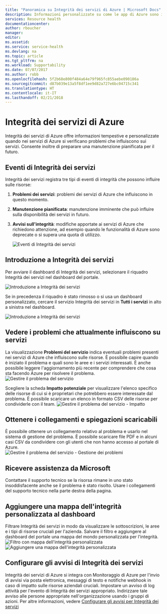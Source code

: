 ```yaml
---
title: "Panoramica su Integrità dei servizi di Azure | Microsoft Docs"
description: Informazioni personalizzate su come le app di Azure sono interessate dalla manutenzione e dai problemi attuali e futuri dei servizi di Azure.
services: Resource health
documentationcenter: 
author: rboucher
manager: 
editor: 
ms.assetid: 
ms.service: service-health
ms.devlang: na
ms.topic: article
ms.tgt_pltfrm: na
ms.workload: Supportability
ms.date: 07/07/2017
ms.author: robb
ms.openlocfilehash: 5f2b68e800f484a64e79f965fc855aebe090186a
ms.sourcegitcommit: d87b039e13a5f8df1ee9d82a727e6bc04715c341
ms.translationtype: HT
ms.contentlocale: it-IT
ms.lasthandoff: 02/21/2018
---
```

# <a name="azure-service-health"></a>Integrità dei servizi di Azure
Integrità dei servizi di Azure offre informazioni tempestive e personalizzate quando nei servizi di Azure si verificano problemi che influiscono sui servizi.  Consente inoltre di preparare una manutenzione pianificata per il futuro.

## <a name="service-health-events"></a>Eventi di Integrità dei servizi
Integrità dei servizi registra tre tipi di eventi di integrità che possono influire sulle risorse:
1. **Problemi dei servizi**: problemi dei servizi di Azure che influiscono in questo momento. 
2. **Manutenzione pianificata**: manutenzione imminente che può influire sulla disponibilità dei servizi in futuro.  
3. **Avvisi sull'integrità**: modifiche apportate ai servizi di Azure che richiedono attenzione, ad esempio quando le funzionalità di Azure sono deprecate o si supera una quota di utilizzo.

    ![Eventi di Integrità dei servizi](./media/service-health-overview/azure-service-health-overview-7.png)

## <a name="get-started-with-service-health"></a>Introduzione a Integrità dei servizi
Per avviare il dashboard di Integrità dei servizi, selezionare il riquadro Integrità dei servizi nel dashboard del portale. 

![Introduzione a Integrità dei servizi](./media/service-health-overview/azure-service-health-overview-1.png)

Se in precedenza il riquadro è stato rimosso o si usa un dashboard personalizzato, cercare il servizio Integrità dei servizi in **Tutti i servizi** in alto a sinistra nel dashboard.

![Introduzione a Integrità dei servizi](./media/service-health-overview/azure-service-health-overview-1a.png)

## <a name="see-current-issues-which-impact-your-services"></a>Vedere i problemi che attualmente influiscono su servizi
La visualizzazione **Problemi del servizio** indica eventuali problemi presenti nei servizi di Azure che influiscono sulle risorse. È possibile capire quando è iniziato il problema e quali sono le aree e i servizi interessati. È anche possibile leggere l'aggiornamento più recente per comprendere che cosa sta facendo Azure per risolvere il problema. 
![Gestire il problema del servizio](./media/service-health-overview/azure-service-health-overview-2.png)

Scegliere la scheda **Impatto potenziale** per visualizzare l'elenco specifico delle risorse di cui si è proprietari che potrebbero essere interessate dal problema. È possibile scaricare un elenco in formato CSV delle risorse per condividerle con il team.
![Gestire il problema del servizio - Impatto](./media/service-health-overview/azure-service-health-overview-4.png)

## <a name="get-links-and-downloadable-explanations"></a>Ottenere i collegamenti e spiegazioni scaricabili 
È possibile ottenere un collegamento relativo al problema e usarlo nel sistema di gestione del problema. È possibile scaricare file PDF e in alcuni casi CSV da condividere con gli utenti che non hanno accesso al portale di Azure.   
![Gestire il problema del servizio - Gestione dei problemi](./media/service-health-overview/azure-service-health-overview-3.png)

## <a name="get-support-from-microsoft"></a>Ricevere assistenza da Microsoft
Contattare il supporto tecnico se la risorsa rimane in uno stato insoddisfacente anche se il problema è stato risolto.  Usare i collegamenti del supporto tecnico nella parte destra della pagina.  

## <a name="pin-a-personalized-health-map-to-your-dashboard"></a>Aggiungere una mappa dell'integrità personalizzata al dashboard
Filtrare Integrità dei servizi in modo da visualizzare le sottoscrizioni, le aree e i tipi di risorse cruciali per l'azienda. Salvare il filtro e aggiungere al dashboard del portale una mappa del mondo personalizzata per l'integrità. 
![Filtro con mappa dell'integrità personalizzata](./media/service-health-overview/azure-service-health-overview-6a.png)
![Aggiungere una mappa dell'integrità personalizzata](./media/service-health-overview/azure-service-health-overview-6b.png)

## <a name="configure-service-health-alerts"></a>Configurare gli avvisi di Integrità dei servizi
Integrità dei servizi di Azure si integra con Monitoraggio di Azure per l'invio di avvisi via posta elettronica, messaggi di testo e notifiche webhook in caso di impatto sulle risorse aziendali cruciali. Impostare un avviso di log attività per l'evento di Integrità dei servizi appropriato. Indirizzare tale avviso alle persone appropriate nell'organizzazione usando i gruppi di azioni. Per altre informazioni, vedere [Configurare gli avvisi per Integrità dei servizi](../monitoring-and-diagnostics/monitoring-activity-log-alerts-on-service-notifications.md)

 
